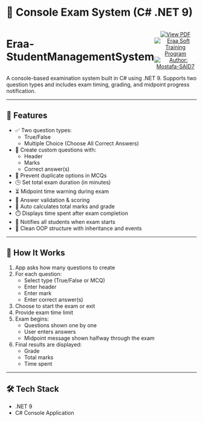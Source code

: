 # 📝 Console Exam System (C# .NET 9)
<div style="display: flex; justify-content: space-between; align-items: center;">
  <h1 style="margin: 0;">Eraa-StudentManagementSystem</h1>
  <p align="center">
 <a href="https://drive.google.com/file/d/1nDRjhbqct12RlGyURuJaomuu0FQKosYx/view?usp=sharing" target="_blank" rel="noopener noreferrer">
    <img src="https://img.shields.io/badge/PDF-View%20Struct%20vs%20Class%20vs%20Record-D44638?style=flat&logo=adobe&logoColor=white" alt="View PDF" />
  </a>
  <a href="https://www.facebook.com/eraasoft" target="_blank" rel="noopener noreferrer">
    <img src="https://img.shields.io/badge/Built%20with-Eraa%20Soft%20Training%20Program-1877F2?style=flat&logo=facebook&logoColor=white" alt="Eraa Soft Training Program" />
  </a>
 <a href="https://github.com/Mostafa-SAID7" target="_blank" rel="noopener noreferrer">
  <img src="https://img.shields.io/badge/Author-Mostafa--SAID7-000?style=flat&logo=github&logoColor=white" alt="Author: Mostafa-SAID7" />
</a>
  </p>
</div>
A console-based examination system built in C# using .NET 9. Supports two question types and includes exam timing, grading, and midpoint progress notification.

---

## 📌 Features

- ✅ Two question types:
  - True/False
  - Multiple Choice (Choose All Correct Answers)
- 🧠 Create custom questions with:
  - Header
  - Marks
  - Correct answer(s)
- 🚫 Prevent duplicate options in MCQs
- 🕒 Set total exam duration (in minutes)
- ⏳ Midpoint time warning during exam
- 🔐 Answer validation & scoring
- 🧮 Auto calculates total marks and grade
- ⏱️ Displays time spent after exam completion
- 🔔 Notifies all students when exam starts
- 🔄 Clean OOP structure with inheritance and events

---

## 🚀 How It Works

1. App asks how many questions to create
2. For each question:
   - Select type (True/False or MCQ)
   - Enter header
   - Enter mark
   - Enter correct answer(s)
3. Choose to start the exam or exit
4. Provide exam time limit
5. Exam begins:
   - Questions shown one by one
   - User enters answers
   - Midpoint message shown halfway through the exam
6. Final results are displayed:
   - Grade
   - Total marks
   - Time spent

---

## 🛠 Tech Stack

- .NET 9
- C# Console Application
